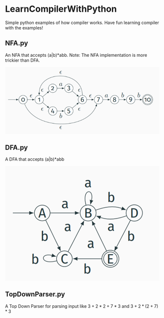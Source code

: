 # LearnCompilerWithPython

Simple python examples of how compiler works. Have fun learning compiler with the examples!

## NFA.py



An NFA that accepts (a|b)*abb. Note: The NFA implementation is more trickier than DFA.

![An NFA that accept (a|b)*abb](img/NFA.png)

## DFA.py

A DFA that accepts (a|b)*abb

![An DFA that accept (a|b)*abb](img/DFA.png)

## TopDownParser.py

A Top Down Parser for parsing input like $3+2*2+7*3$ and $3+2*(2+7)*3$

